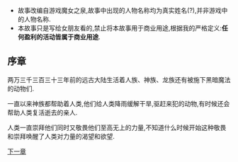- 故事改编自游戏魔女之泉,故事中出现的人物名称均为真实姓名(?),并非游戏中的人物名称.
- 本故事只是写给女朋友看的,禁止将本故事用于商业用途,根据我的严格定义:**任何盈利的活动皆属于商业用途**.
## 序章

两万三千三百三十三年前的远古大陆生活着人族、神族、龙族还有被施下黑暗魔法的动物们.

一直以来神族都帮助着人类,他们给人类降雨缓解干旱,驱赶来犯的动物,有时候还会帮助人类复活逝去的亲人.

人类一直崇拜他们同时又敬畏他们至高无上的力量,不知道什么时候开始这种敬畏和崇拜唤醒了人类对力量的渴望和欲望.

[下一章](https://github.com/lrinQVQ/Witch-s-story/blob/master/Chapter2.md)
